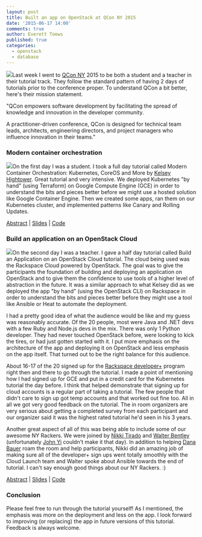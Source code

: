 ```yaml
---
layout: post
title: Built an app on OpenStack at QCon NY 2015
date: '2015-06-17 14:00'
comments: true
author: Everett Toews
published: true
categories:
  - openstack
  - database
---
```


<img class="blog-post right" src="{% asset_path 2015-06-17-built-an-app-on-openstack-at-qcon-ny-2015/qcon.png %}"/>Last week I went to [QCon NY](https://qconnewyork.com/) 2015 to be both a student and a teacher in their tutorial track. They follow the standard pattern of having 2 days of tutorials prior to the conference proper. To understand QCon a bit better, here's their mission statement.

"QCon empowers software development by facilitating the spread of knowledge and innovation in the developer community.

A practitioner-driven conference, QCon is designed for technical team leads, architects, engineering directors, and project managers who influence innovation in their teams."

<!-- more -->

### Modern container orchestration

<img class="blog-post right" src="{% asset_path 2015-06-17-built-an-app-on-openstack-at-qcon-ny-2015/kubernetes.png %}"/>On the first day I was a student. I took a full day tutorial called Modern Container Orchestration: Kubernetes, CoreOS and More by [Kelsey Hightower](https://twitter.com/kelseyhightower). Great tutorial and very intensive. We deployed Kubernetes "by hand" (using Terraform) on Google Compute Engine (GCE) in order to understand the bits and pieces better before we might use a hosted solution like Google Container Engine. Then we created some apps, ran them on our Kubernetes cluster, and implemented patterns like Canary and Rolling Updates.

[Abstract](https://qconnewyork.com/ny2015/tutorial/modern-container-orchestration-kubernetes-coreos-and-more) | [Slides](https://go-talks.appspot.com/github.com/kelseyhightower/intro-to-kubernetes-tutorial/slides/talk.slide#1) | [Code](https://github.com/kelseyhightower/intro-to-kubernetes-tutorial)

### Build an application on an OpenStack Cloud

<img class="blog-post right" src="{% asset_path 2015-06-17-built-an-app-on-openstack-at-qcon-ny-2015/openstack.png %}"/>On the second day I was a teacher. I gave a half day tutorial called Build an Application on an OpenStack Cloud tutorial. The cloud being used was the Rackspace Cloud powered by OpenStack. The goal was to give the participants the foundation of building and deploying an application on OpenStack and to give them the confidence to use tools of a higher level of abstraction in the future. It was a similar approach to what Kelsey did as we deployed the app "by hand" (using the OpenStack CLI) on Rackspace in order to understand the bits and pieces better before they might use a tool like Ansible or Heat to automate the deployment.

I had a pretty good idea of what the audience would be like and my guess was reasonably accurate. Of the 20 people, most were Java and .NET devs with a few Ruby and Node.js devs in the mix. There was only 1 Python developer. They had never touched OpenStack before, were looking to kick the tires, or had just gotten started with it. I put more emphasis on the architecture of the app and deploying it on OpenStack and less emphasis on the app itself. That turned out to be the right balance for this audience.

About 16-17 of the 20 signed up for the [Rackspace developer+](https://developer.rackspace.com/signup/) program right then and there to go through the tutorial. I made a point of mentioning how I had signed up for GCE and put in a credit card for the Kubernetes tutorial the day before. I think that helped demonstrate that signing up for cloud accounts is a regular part of taking a tutorial. The few people that didn't care to sign up got temp accounts and that worked out fine too. All in all we got very good feedback on the tutorial. The in room organizers are very serious about getting a completed survey from each participant and our organizer said it was the highest rated tutorial he'd seen in his 3 years.

Another great aspect of all of this was being able to include some of our awesome NY Rackers. We were joined by [Nikki Tirado](https://twitter.com/nikkitirado) and [Walter Bentley](https://twitter.com/djstayflypro) (unfortunately [John Yi](https://twitter.com/jyidiego) couldn't make it that day). In addition to helping [Dana Bauer](https://twitter.com/geography76) roam the room and help participants, Nikki did an amazing job of making sure all of the developer+ sign ups went totally smoothly with the Cloud Launch team and Walter spoke about Ansible towards the end of tutorial. I can't say enough good things about our NY Rackers. :)

[Abstract](https://qconnewyork.com/ny2015/tutorial/build-application-openstack-cloud) | [Slides](https://everett-toews.github.io/app-on-openstack/presentation/) | [Code](https://github.com/everett-toews/app-on-openstack)

### Conclusion

Please feel free to run through the tutorial yourself! As I mentioned, the emphasis was more on the deployment and less on the app. I look forward to improving (or replacing) the app in future versions of this tutorial. Feedback is always welcome.
